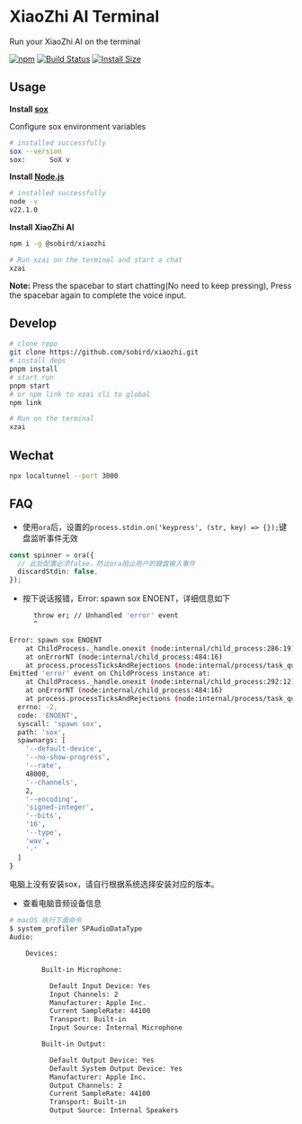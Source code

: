 # XiaoZhi AI Terminal
Run your XiaoZhi AI on the terminal

[![npm][npm]][npm-url]
[![Build Status][build-status]][build-status-url]
[![Install Size][size]][size-url]

<!-- Badges -->

[npm]: https://img.shields.io/npm/v/@sobird/xiaozhi.svg
[npm-url]: https://www.npmjs.com/package/@sobird/xiaozhi
[build-status]: https://img.shields.io/github/actions/workflow/status/sobird/xiaozhi/release-please.yml?label=CI&logo=github
[build-status-url]: https://github.com/sobird/xiaozhi/actions
[size]: https://packagephobia.com/badge?p=@sobird/xiaozhi
[size-url]: https://packagephobia.com/result?p=@sobird/xiaozhi

## Usage

**Install [sox](https://sourceforge.net/projects/sox/)**

Configure sox environment variables

```sh
# installed successfully
sox --version
sox:      SoX v
```

**Install [Node.js](https://nodejs.org/)**
```sh
# installed successfully
node -v
v22.1.0
```

**Install XiaoZhi AI**

```sh
npm i -g @sobird/xiaozhi

# Run xzai on the terminal and start a chat
xzai
```
**Note:** Press the spacebar to start chatting(No need to keep pressing), Press the spacebar again to complete the voice input.


## Develop
```sh
# clone repo
git clone https://github.com/sobird/xiaozhi.git
# install deps
pnpm install
# start run
pnpm start
# or npm link to xzai cli to global
npm link

# Run on the terminal
xzai
```

## Wechat

```sh
npx localtunnel --port 3000
```

## FAQ

* 使用`ora`后，设置的`process.stdin.on('keypress', (str, key) => {});`键盘监听事件无效
```ts
const spinner = ora({
  // 此处配置必须false，防止ora阻止用户的键盘输入事件
  discardStdin: false,
});
```

* 按下说话报错，Error: spawn sox ENOENT，详细信息如下
```sh
      throw er; // Unhandled 'error' event
      ^

Error: spawn sox ENOENT
    at ChildProcess._handle.onexit (node:internal/child_process:286:19)
    at onErrorNT (node:internal/child_process:484:16)
    at process.processTicksAndRejections (node:internal/process/task_queues:82:21)
Emitted 'error' event on ChildProcess instance at:
    at ChildProcess._handle.onexit (node:internal/child_process:292:12)
    at onErrorNT (node:internal/child_process:484:16)
    at process.processTicksAndRejections (node:internal/process/task_queues:82:21) {
  errno: -2,
  code: 'ENOENT',
  syscall: 'spawn sox',
  path: 'sox',
  spawnargs: [
    '--default-device',
    '--no-show-progress',
    '--rate',
    48000,
    '--channels',
    2,
    '--encoding',
    'signed-integer',
    '--bits',
    '16',
    '--type',
    'wav',
    '-'
  ]
}
```

电脑上没有安装sox，请自行根据系统选择安装对应的版本。

* 查看电脑音频设备信息
```sh
# macOS 执行下面命令
$ system_profiler SPAudioDataType
Audio:

    Devices:

        Built-in Microphone:

          Default Input Device: Yes
          Input Channels: 2
          Manufacturer: Apple Inc.
          Current SampleRate: 44100
          Transport: Built-in
          Input Source: Internal Microphone

        Built-in Output:

          Default Output Device: Yes
          Default System Output Device: Yes
          Manufacturer: Apple Inc.
          Output Channels: 2
          Current SampleRate: 44100
          Transport: Built-in
          Output Source: Internal Speakers

```